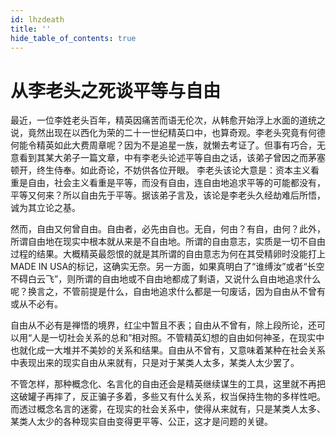 ```yaml
---
id: lhzdeath
title: ''
hide_table_of_contents: true
---
```


# 从李老头之死谈平等与自由

最近，一位李姓老头百年，精英因痛苦而语无伦次，从韩愈开始浮上水面的道统之说，竟然出现在以西化为荣的二十一世纪精英口中，也算奇观。李老头究竟有何德何能令精英如此大费周章呢？因为不是追星一族，就懒去考证了。但事有巧合，无意看到其某大弟子一篇文章，中有李老头论述平等自由之话，该弟子曾因之而茅塞顿开，终生侍奉。如此奇论，不妨供各位开眼。
李老头该论大意是：资本主义看重是自由，社会主义看重是平等，而没有自由，连自由地追求平等的可能都没有，平等又何来？所以自由先于平等。据该弟子言及，该论是李老头久经劫难后所悟，诚为其立论之基。

然而，自由又何曾自由。自由者，必先由自也。无自，何由？有自，由何？此外，所谓自由地在现实中根本就从来是不自由地。所谓的自由意志，实质是一切不自由过程的结果。大概精英最怨恨的就是其所谓的自由意志为何在其受精卵时没能打上MADE IN USA的标记，这确实无奈。另一方面，如果真明白了“谁缚汝”或者“长空不碍白云飞”，则所谓的自由地或不自由地都成了剩语，又说什么自由地追求什么呢？换言之，不管前提是什么，自由地追求什么都是一句废话，因为自由从不曾有或从不必有。

自由从不必有是禅悟的境界，红尘中暂且不表；自由从不曾有，除上段所论，还可以用“人是一切社会关系的总和”相对照。不管精英幻想的自由如何神圣，在现实中也就化成一大堆并不美妙的关系和结果。自由从不曾有，又意味着某种在社会关系中表现出来的现实自由从来就有，只是对于某类人太多，某类人太少罢了。

不管怎样，那种概念化、名言化的自由还会是精英继续谋生的工具，这里就不再把这破罐子再摔了，反正骗子多着，多些又有什么关系，权当保持生物的多样性吧。而透过概念名言的迷雾，在现实的社会关系中，使得从来就有，只是某类人太多、某类人太少的各种现实自由变得更平等、公正，这才是问题的关键。